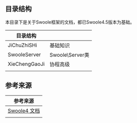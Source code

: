 ## 目录结构

本目录下是关于Swoole框架的文档，都已Swoole4.5版本为基础。

| 目录结构      |                 |
| ------------- | --------------- |
| JiChuZhiSHi   | 基础知识        |
| SwooleServer  | Swoole\Server类 |
| XieChengGaoJi | 协程高级        |
|               |                 |

## 参考来源

| 参考来源                                   |
| ------------------------------------------ |
| [Swoole4 文档](https://wiki.swoole.com/#/) |
|                                            |

